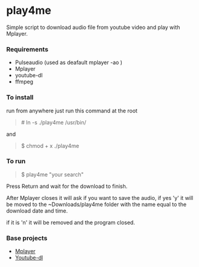 # play4me
Simple script to download audio file from youtube video and play with Mplayer.

### Requirements ####
- Pulseaudio (used as deafault mplayer -ao )
- Mplayer
- youtube-dl
- ffmpeg

### To install ###

run from anywhere just run this command at the root

> \# ln -s ./play4me /usr/bin/

and

> \$ chmod + x ./play4me

### To run ###

> \$ play4me "your search"

Press Return and wait for the download to finish.

After Mplayer closes it will ask if you want to save the audio,
if yes 'y' it will be moved to the ~Downloads/play4me folder with the name equal to the download date and time.

if it is 'n' it will be removed and the program closed.


### Base projects ###

- <a href="https://www.mplayerhq.hu/">Mplayer</a>
- <a href="https://github.com/ytdl-org/youtube-dl">Youtube-dl</a>
